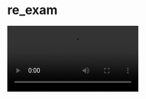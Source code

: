 # re_exam
<video src="https://github.com/prachis70/re_exam/assets/149580593/8e667f38-5143-48e9-ac0b-b6ce5701f1d5">
<br>
<img src "https://github.com/prachis70/re_exam/assets/149580593/3b4b19ac-5cf5-4fd5-a735-881be229c978" heigth =22% width =35%>
  <br>

<img src "https://github.com/prachis70/re_exam/assets/149580593/6fe27c73-16c5-4022-ab3a-e70724ec91d1" heigth =22% width =35%>
<br>

<img src "https://github.com/prachis70/re_exam/assets/149580593/82f2b30f-bb71-4c7d-a08e-f82281c6d5b9" heigth =22% width =35%>
<br>

<img src "</p>https://github.com/prachis70/re_exam/assets/149580593/215b8df0-7a80-410b-83d2-d12904d88c45" heigth =22% width =35%>
<br>
